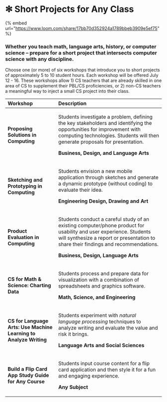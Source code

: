 # ✻ Short Projects for Any Class

{% embed url="https://www.loom.com/share/17bb70d352924a1789bbeb3909e5ef75" %}

### Whether you teach math, language arts, history, or computer science – prepare for a short project that intersects computer science with any discipline.

Choose one \(or more\) of six workshops that introduce you to short projects of approximately 5 to 10 student hours. Each workshop will be offered July 12 - 16. These workshops allow 1\) CS teachers that are already skilled in one area of CS to supplement their PBL/CS proficiencies, or 2\) non-CS teachers a meaningful way to inject a small CS project into their class.

<table>
  <thead>
    <tr>
      <th style="text-align:left">Workshop</th>
      <th style="text-align:left">Description</th>
    </tr>
  </thead>
  <tbody>
    <tr>
      <td style="text-align:left"><b>Proposing Solutions in Computing</b>
      </td>
      <td style="text-align:left">
        <p>Students investigate a problem, defining the key stakeholders and identifying
          the opportunities for improvement with computing technologies. Students
          will then generate proposals for presentation.</p>
        <p><b>Business, Design, and Language Arts</b>
        </p>
      </td>
    </tr>
    <tr>
      <td style="text-align:left"><b>Sketching and Prototyping in Computing</b>
      </td>
      <td style="text-align:left">
        <p>Students envision a new mobile application through sketches and generate
          a dynamic prototype (without coding) to evaluate their idea.</p>
        <p><b>Engineering Design, Drawing and Art</b>
        </p>
      </td>
    </tr>
    <tr>
      <td style="text-align:left"><b>Product Evaluation in Computing</b>
      </td>
      <td style="text-align:left">
        <p>Students conduct a careful study of an existing computer/phone product
          for usability and user experience. Students will synthesize a report or
          presentation to share their findings and recommendations.</p>
        <p><b>Business, Design, Language Arts</b>
        </p>
      </td>
    </tr>
    <tr>
      <td style="text-align:left"><b>CS for Math &amp; Science: Charting Data</b>
      </td>
      <td style="text-align:left">
        <p>Students process and prepare data for visualization with a combination
          of spreadsheets and graphics software.</p>
        <p><b>Math, Science, and Engineering</b>
        </p>
      </td>
    </tr>
    <tr>
      <td style="text-align:left"><b>CS for Language Arts: Use Machine Learning to Analyze Writing</b>
      </td>
      <td style="text-align:left">
        <p>Students experiment with <em>natural language processing</em> techniques
          to analyze writing and evaluate the value and risk it brings.</p>
        <p><b>Language Arts and Social Sciences</b>
        </p>
      </td>
    </tr>
    <tr>
      <td style="text-align:left"><b>Build a Flip Card App Study Guide for Any Course</b>
      </td>
      <td style="text-align:left">
        <p>Students input course content for a flip card application and then style
          it for a fun and engaging experience.<b> </b>
        </p>
        <p><b>Any Subject</b>
        </p>
      </td>
    </tr>
  </tbody>
</table>



